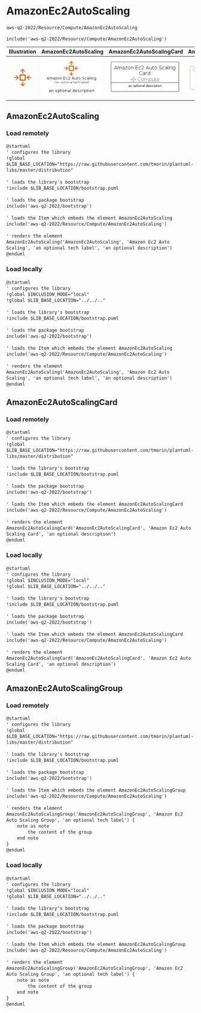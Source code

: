 # AmazonEc2AutoScaling


```text
aws-q2-2022/Resource/Compute/AmazonEc2AutoScaling
```

```text
include('aws-q2-2022/Resource/Compute/AmazonEc2AutoScaling')
```



| Illustration | AmazonEc2AutoScaling | AmazonEc2AutoScalingCard | AmazonEc2AutoScalingGroup |
| :---: | :---: | :---: | :---: |
| ![illustration for Illustration](../../../aws-q2-2022/Resource/Compute/AmazonEc2AutoScaling.png) | ![illustration for AmazonEc2AutoScaling](../../../aws-q2-2022/Resource/Compute/AmazonEc2AutoScaling.Local.png) | ![illustration for AmazonEc2AutoScalingCard](../../../aws-q2-2022/Resource/Compute/AmazonEc2AutoScalingCard.Local.png) | ![illustration for AmazonEc2AutoScalingGroup](../../../aws-q2-2022/Resource/Compute/AmazonEc2AutoScalingGroup.Local.png) |




## AmazonEc2AutoScaling

### Load remotely
```plantuml
@startuml
' configures the library
!global $LIB_BASE_LOCATION="https://raw.githubusercontent.com/tmorin/plantuml-libs/master/distribution"

' loads the library's bootstrap
!include $LIB_BASE_LOCATION/bootstrap.puml

' loads the package bootstrap
include('aws-q2-2022/bootstrap')

' loads the Item which embeds the element AmazonEc2AutoScaling
include('aws-q2-2022/Resource/Compute/AmazonEc2AutoScaling')

' renders the element
AmazonEc2AutoScaling('AmazonEc2AutoScaling', 'Amazon Ec2 Auto Scaling', 'an optional tech label', 'an optional description')
@enduml
```

### Load locally
```plantuml
@startuml
' configures the library
!global $INCLUSION_MODE="local"
!global $LIB_BASE_LOCATION="../../.."

' loads the library's bootstrap
!include $LIB_BASE_LOCATION/bootstrap.puml

' loads the package bootstrap
include('aws-q2-2022/bootstrap')

' loads the Item which embeds the element AmazonEc2AutoScaling
include('aws-q2-2022/Resource/Compute/AmazonEc2AutoScaling')

' renders the element
AmazonEc2AutoScaling('AmazonEc2AutoScaling', 'Amazon Ec2 Auto Scaling', 'an optional tech label', 'an optional description')
@enduml
```

## AmazonEc2AutoScalingCard

### Load remotely
```plantuml
@startuml
' configures the library
!global $LIB_BASE_LOCATION="https://raw.githubusercontent.com/tmorin/plantuml-libs/master/distribution"

' loads the library's bootstrap
!include $LIB_BASE_LOCATION/bootstrap.puml

' loads the package bootstrap
include('aws-q2-2022/bootstrap')

' loads the Item which embeds the element AmazonEc2AutoScalingCard
include('aws-q2-2022/Resource/Compute/AmazonEc2AutoScaling')

' renders the element
AmazonEc2AutoScalingCard('AmazonEc2AutoScalingCard', 'Amazon Ec2 Auto Scaling Card', 'an optional description')
@enduml
```

### Load locally
```plantuml
@startuml
' configures the library
!global $INCLUSION_MODE="local"
!global $LIB_BASE_LOCATION="../../.."

' loads the library's bootstrap
!include $LIB_BASE_LOCATION/bootstrap.puml

' loads the package bootstrap
include('aws-q2-2022/bootstrap')

' loads the Item which embeds the element AmazonEc2AutoScalingCard
include('aws-q2-2022/Resource/Compute/AmazonEc2AutoScaling')

' renders the element
AmazonEc2AutoScalingCard('AmazonEc2AutoScalingCard', 'Amazon Ec2 Auto Scaling Card', 'an optional description')
@enduml
```

## AmazonEc2AutoScalingGroup

### Load remotely
```plantuml
@startuml
' configures the library
!global $LIB_BASE_LOCATION="https://raw.githubusercontent.com/tmorin/plantuml-libs/master/distribution"

' loads the library's bootstrap
!include $LIB_BASE_LOCATION/bootstrap.puml

' loads the package bootstrap
include('aws-q2-2022/bootstrap')

' loads the Item which embeds the element AmazonEc2AutoScalingGroup
include('aws-q2-2022/Resource/Compute/AmazonEc2AutoScaling')

' renders the element
AmazonEc2AutoScalingGroup('AmazonEc2AutoScalingGroup', 'Amazon Ec2 Auto Scaling Group', 'an optional tech label') {
    note as note
        the content of the group
    end note
}
@enduml
```

### Load locally
```plantuml
@startuml
' configures the library
!global $INCLUSION_MODE="local"
!global $LIB_BASE_LOCATION="../../.."

' loads the library's bootstrap
!include $LIB_BASE_LOCATION/bootstrap.puml

' loads the package bootstrap
include('aws-q2-2022/bootstrap')

' loads the Item which embeds the element AmazonEc2AutoScalingGroup
include('aws-q2-2022/Resource/Compute/AmazonEc2AutoScaling')

' renders the element
AmazonEc2AutoScalingGroup('AmazonEc2AutoScalingGroup', 'Amazon Ec2 Auto Scaling Group', 'an optional tech label') {
    note as note
        the content of the group
    end note
}
@enduml
```

